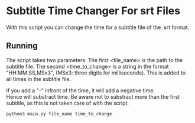 # Subtitle Time Changer For srt Files

With this script you can change the time for a subtitle file of the .srt format.

## Running

The script takes two parameters.
The first <file_name> is the path to the subtitle file.
The second <time_to_change> is a string in the format "HH:MM:SS,MSx3", (MSx3: three digits for milliseconds).
This is added to all times in the subtitle file.

If you add a "-" infront of the time, it will add a negative time.\
Hence will substract time.
Be aware not to substract more than the first subtitle, as this is not taken care of with the script.

```Bash
python3 main.py file_name time_to_change
```